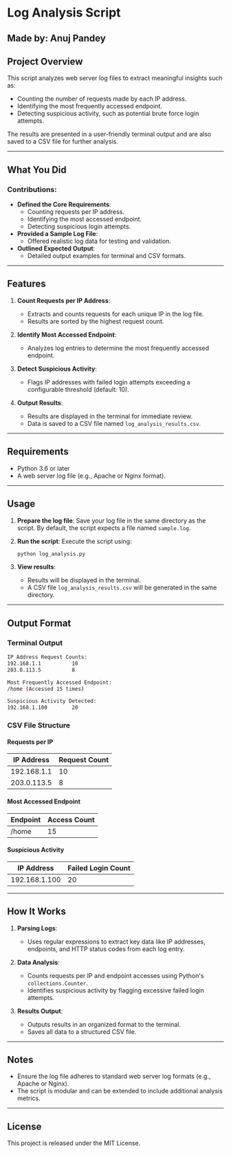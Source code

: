 
# Log Analysis Script

## Made by: Anuj Pandey

## Project Overview

This script analyzes web server log files to extract meaningful insights such as:
- Counting the number of requests made by each IP address.
- Identifying the most frequently accessed endpoint.
- Detecting suspicious activity, such as potential brute force login attempts.

The results are presented in a user-friendly terminal output and are also saved to a CSV file for further analysis.

---

## What You Did

### Contributions:
- **Defined the Core Requirements**:
  - Counting requests per IP address.
  - Identifying the most accessed endpoint.
  - Detecting suspicious login attempts.
- **Provided a Sample Log File**:
  - Offered realistic log data for testing and validation.
- **Outlined Expected Output**:
  - Detailed output examples for terminal and CSV formats.

---

## Features

1. **Count Requests per IP Address**:
   - Extracts and counts requests for each unique IP in the log file.
   - Results are sorted by the highest request count.

2. **Identify Most Accessed Endpoint**:
   - Analyzes log entries to determine the most frequently accessed endpoint.

3. **Detect Suspicious Activity**:
   - Flags IP addresses with failed login attempts exceeding a configurable threshold (default: 10).

4. **Output Results**:
   - Results are displayed in the terminal for immediate review.
   - Data is saved to a CSV file named `log_analysis_results.csv`.

---

## Requirements

- Python 3.6 or later
- A web server log file (e.g., Apache or Nginx format).

---

## Usage

1. **Prepare the log file**:
   Save your log file in the same directory as the script. By default, the script expects a file named `sample.log`.

2. **Run the script**:
   Execute the script using:
   ```bash
   python log_analysis.py
   ```

3. **View results**:
   - Results will be displayed in the terminal.
   - A CSV file `log_analysis_results.csv` will be generated in the same directory.

---

## Output Format

### Terminal Output
```bash
IP Address Request Counts:
192.168.1.1          10
203.0.113.5          8

Most Frequently Accessed Endpoint:
/home (Accessed 15 times)

Suspicious Activity Detected:
192.168.1.100        20
```

### CSV File Structure
#### Requests per IP
| IP Address      | Request Count |
|------------------|---------------|
| 192.168.1.1      | 10            |
| 203.0.113.5      | 8             |

#### Most Accessed Endpoint
| Endpoint   | Access Count |
|------------|--------------|
| /home      | 15           |

#### Suspicious Activity
| IP Address      | Failed Login Count |
|------------------|--------------------|
| 192.168.1.100    | 20                 |

---

## How It Works

1. **Parsing Logs**:
   - Uses regular expressions to extract key data like IP addresses, endpoints, and HTTP status codes from each log entry.

2. **Data Analysis**:
   - Counts requests per IP and endpoint accesses using Python's `collections.Counter`.
   - Identifies suspicious activity by flagging excessive failed login attempts.

3. **Results Output**:
   - Outputs results in an organized format to the terminal.
   - Saves all data to a structured CSV file.

---

## Notes

- Ensure the log file adheres to standard web server log formats (e.g., Apache or Nginx).
- The script is modular and can be extended to include additional analysis metrics.

---

## License

This project is released under the MIT License.
